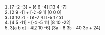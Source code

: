 1. [7 -2 -3] + [6 6 -4]
[13 4 -7]
2. [2 9 -1] + [-2 -9 1]
[0 0 0]
3. [3 10 7] - [8 -7 4]
[-5 17 3]
4. [4 5 -11] - [-4 -5 11]
[8 10 -22]
5. 3[a b c] - 4[2 10 -6]
[3a - 8 3b - 40 3c + 24]
